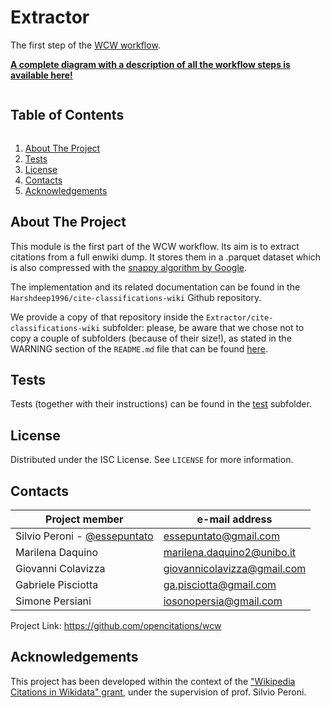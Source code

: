 # Extractor
The first step of the [WCW workflow](https://github.com/opencitations/wcw).

**[A complete diagram with a description of all the workflow steps is available here!](../resources/WorkflowDiagram.pdf)**

<summary><h2 style="display: inline-block">Table of Contents</h2></summary>
<ol>
    <li><a href="#about-the-project">About The Project</a></li>
    <li><a href="#tests">Tests</a></li>
    <li><a href="#license">License</a></li>
    <li><a href="#contacts">Contacts</a></li>
    <li><a href="#acknowledgements">Acknowledgements</a></li>
</ol>

## About The Project
This module is the first part of the WCW workflow. Its aim is to extract citations from a full enwiki dump. It
stores them in a .parquet dataset which is also compressed with the [snappy algorithm by Google](https://opensource.google/projects/snappy).

The implementation and its related documentation can be found in the `Harshdeep1996/cite-classifications-wiki` Github repository.

We provide a copy of that repository inside the `Extractor/cite-classifications-wiki` subfolder: please, be aware that we
chose not to copy a couple of subfolders (because of their size!), as stated in the WARNING section of the `README.md` file
that can be found [here](cite-classifications-wiki).

## Tests
Tests (together with their instructions) can be found in the [test](test) subfolder.

## License
Distributed under the ISC License. See `LICENSE` for more information.

## Contacts
|Project member |e-mail address |
|---|---|
| Silvio Peroni - [@essepuntato](https://twitter.com/essepuntato) | essepuntato@gmail.com |
| Marilena Daquino | marilena.daquino2@unibo.it |
| Giovanni Colavizza | giovannicolavizza@gmail.com |
| Gabriele Pisciotta | ga.pisciotta@gmail.com |
| Simone Persiani | iosonopersia@gmail.com |

Project Link: https://github.com/opencitations/wcw

## Acknowledgements
This project has been developed within the context of the ["Wikipedia Citations in Wikidata" grant](https://meta.wikimedia.org/wiki/Wikicite/grant/Wikipedia_Citations_in_Wikidata), 
under the supervision of prof. Silvio Peroni.
